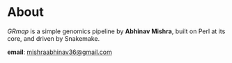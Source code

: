 # About

*GRmap* is a simple genomics pipeline by **Abhinav Mishra**, built on Perl at its core, and driven by Snakemake.  

**email**: [mishraabhinav36@gmail.com](mishraabhinav36@gmail.com)

